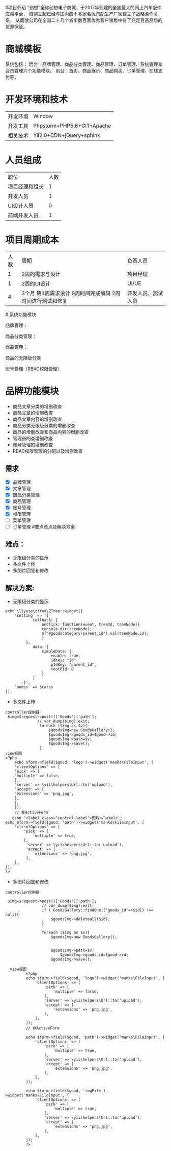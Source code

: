 #项目介绍
"创想"全称创想电子商城，于2017年创建的全国最大的网上汽车配件交易平台，
自创立起已经与国内四十多家名优汽配生产厂家建立了战略合作关系，
从而使公司在全国二十几个省市数百家优秀客户销售中有了充足且高品质的货源保证。

<h1>商城模板</h1>
系统包括：
后台：品牌管理、商品分类管理、商品管理、订单管理、系统管理和会员管理六个功能模块。
前台：首页、商品展示、商品购买、订单管理、在线支付等。

<h1>开发环境和技术</h1>
<table>
<tr><td>开发环境</td><td>Window</td></tr>
<tr><td>开发工具</td><td>Phpstorm+PHP5.6+GIT+Apache</td></tr>
<tr><td>相关技术</td><td>Yii2.0+CDN+jQuery+sphinx</td></tr>
</table>


<h1>人员组成</h1>

<table>
<tr><td>职位</td><td>人数</td></tr>
<tr><td>项目经理和组长</td><td>1</td></tr>
<tr><td>开发人员</td><td>1</td></tr>
<tr><td>UI设计人员</td><td>0</td></tr>
<tr><td>前端开发人员</td><td>1</td></tr>
</table>


<h1>项目周期成本</h1>

<table>
<tr><td>人数</td><td>周期</td><td>负责人员</td></tr>
<tr><td>1</td><td>2周的需求与设计</td><td>项目经理</td></tr>
<tr><td>1</td><td>2周的UI设计</td><td>UI/UE</td></tr>
<tr><td>4</td><td>3个月
                  第1周需求设计
                  9周时间完成编码
                  2周时间进行测试和修复</td><td>开发人员、测试人员</td></tr>

</table>
# 系统功能模块

品牌管理：

商品分类管理：

商品管理：

商品的无限级分类

账号管理（RBAC权限管理）

# 品牌功能模块
* 商品文章分类的增删改查
* 商品文章的增删改查
* 商品文章内容的增删改查
* 商品分类无限级分类的增删改查
* 商品的增删改查和商品内容的增删改查
* 管理员的查增删改查
* 账号管理的增删改查
* RBAC权限管理的分配以及增删改查
## 需求
- [x] 品牌管理
- [x] 文章管理
- [x] 商品分类管理
- [x] 商品管理
- [x] 账号管理
- [x] 权限管理
- [ ] 菜单管理
- [ ] 订单管理
#要点难点及解决方案
## 难点：
* 无限级分类的显示
* 多文件上传
* 多图片回显和修改
## 解决方案:
* 无限级分类的显示
```angular2html
echo \liyuze\ztree\ZTree::widget([
    'setting' => '{
            callback: {
		        onClick: function(event, treeId, treeNode){
		        console.dir(treeNode);
		        $("#goodscategory-parent_id").val(treeNode.id);
		        }
	     },
			data: {
				simpleData: {
					enable: true,
					idKey: "id",
			        pIdKey: "parent_id",
			        rootPId: 0
				}
			}
		}',
    'nodes' => $cates
]);
```
* 多文件上传
```
controller控制器
 $img=$request->post()['Goods']['path'];
              // var_dump($img);exit;
               foreach ($img as $v){
                   $goodsImg=new GoodsGallery();
                   $goodsImg->goods_id=$good->id;
                   $goodsImg->path=$v;
                   $goodsImg->save();
               }
view视图
<?php
    echo $form->field($good, 'logo')->widget('manks\FileInput', [
    'clientOptions' => [
    'pick' => [
    'multiple' => false,
    ],
    'server' => \yii\helpers\Url::to('upload'),
    'accept' => [
    'extensions' => 'png,jpg',
    ],
    ],
    ]);
    // 非ActiveForm
   echo '<label class="control-label">图片</label>';
echo $form->field($good, 'path')->widget('manks\FileInput', [
    'clientOptions' => [
        'pick' => [
            'multiple' => true,
        ],
         'server' => \yii\helpers\Url::to('upload'),
         'accept' => [
         	'extensions' => 'png,jpg',
         ],
    ],
]);
?>
```
* 多图片回显和修改
```
controller控制器

 $img=$request->post()['Goods']['path'];
                // var_dump($img);exit;
                if ( GoodsGallery::findOne(['goods_id'=>$id]) !== null){
                    $goodsImg->deleteall($id);
                }

                foreach ($img as $v){
                    $goodsImg=new GoodsGallery();


                    $goodsImg->path=$v;
                        $goodsImg->goods_id=$good->id;
                    $goodsImg->save();
                                   
  view视图                  
         <?php
         echo $form->field($good, 'logo')->widget('manks\FileInput', [
             'clientOptions' => [
                 'pick' => [
                     'multiple' => false,
                 ],
                 'server' => \yii\helpers\Url::to('upload'),
                 'accept' => [
                     'extensions' => 'png,jpg',
                 ],
             ],
         ]);
         // 非ActiveForm
         
         echo $form->field($good, 'path')->widget('manks\FileInput', [
             'clientOptions' => [
                 'pick' => [
                     'multiple' => true,
                 ],
                 'server' => \yii\helpers\Url::to('upload'),
                 'accept' => [
                     'extensions' => 'png,jpg',
                 ],
             ],
         ]);
         
         echo $form->field($good, 'imgFile')->widget('manks\FileInput', [
             'clientOptions' => [
                 'pick' => [
                     'multiple' => true,
                 ],
                 'server' => \yii\helpers\Url::to('upload'),
                 'accept' => [
                     'extensions' => 'png,jpg',
                 ],
             ],
         ]);
         ?>           
```